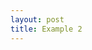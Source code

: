 ```yaml
---
layout: post
title: Example 2
---
```


<script src="/js/matter.min.js"></script>
<script src="/js/example2.js"></script>
<script>
var example = Example.avalanche()

// run the engine
Matter.Engine.run(engine);

// run the renderer
Matter.Render.run(render);
</script>
